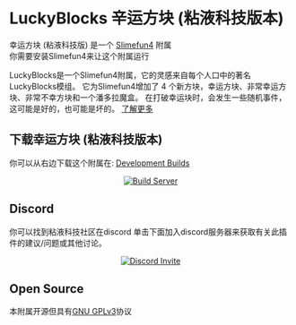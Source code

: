 # LuckyBlocks 辛运方块 (粘液科技版本)
幸运方块 (粘液科技版) 是一个 [Slimefun4](https://github.com/TheBusyBiscuit/Slimefun4/) 附属<br>
你需要安装Slimefun4来让这个附属运行

LuckyBlocks是一个Slimefun4附属，它的灵感来自每个人口中的著名LuckyBlocks模组。
它为Slimefun4增加了 4 个新方块，幸运方块、非常幸运方块、非常不幸方块和一个潘多拉魔盒。
在打破幸运块时，会发生一些随机事件，这可能是好的，也可能是坏的。
[了解更多](https://github.com/TheBusyBiscuit/Slimefun4/wiki/LuckyBlocks)

## 下载幸运方块 (粘液科技版本)
你可以从右边下载这个附属在: [Development Builds](https://thebusybiscuit.github.io/builds/TheBusyBiscuit/luckyblocks-sf/master/)

<p align="center">
  <a href="https://thebusybiscuit.github.io/builds/TheBusyBiscuit/luckyblocks-sf/master/">
    <img src="https://thebusybiscuit.github.io/builds/TheBusyBiscuit/luckyblocks-sf/master/badge.svg" alt="Build Server"/>
  </a>
</p>

## Discord
你可以找到粘液科技社区在discord
单击下面加入discord服务器来获取有关此插件的建议/问题或其他讨论。
<p align="center">
  <a href="https://discord.gg/fsD4Bkh">
    <img src="https://img.shields.io/discord/565557184348422174?color=7289DA&label=Discord&style=for-the-badge" alt="Discord Invite"/>
  </a>
</p>

## Open Source
本附属开源但具有[GNU GPLv3](https://github.com/TheBusyBiscuit/luckyblocks-sf/blob/master/LICENSE)协议
